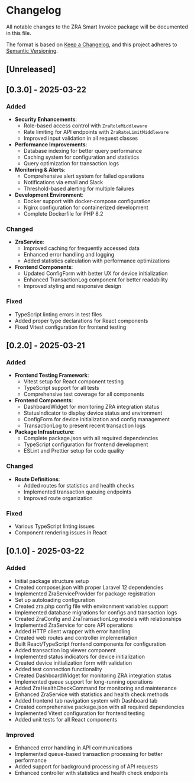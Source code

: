 # Changelog

All notable changes to the ZRA Smart Invoice package will be documented in this file.

The format is based on [Keep a Changelog](https://keepachangelog.com/en/1.0.0/),
and this project adheres to [Semantic Versioning](https://semver.org/spec/v2.0.0.html).

## [Unreleased]

## [0.3.0] - 2025-03-22

### Added
- **Security Enhancements**:
  - Role-based access control with `ZraRoleMiddleware`
  - Rate limiting for API endpoints with `ZraRateLimitMiddleware`
  - Improved input validation in all request classes
- **Performance Improvements**:
  - Database indexing for better query performance
  - Caching system for configuration and statistics
  - Query optimization for transaction logs
- **Monitoring & Alerts**:
  - Comprehensive alert system for failed operations
  - Notifications via email and Slack
  - Threshold-based alerting for multiple failures
- **Development Environment**:
  - Docker support with docker-compose configuration
  - Nginx configuration for containerized development
  - Complete Dockerfile for PHP 8.2

### Changed
- **ZraService**:
  - Improved caching for frequently accessed data
  - Enhanced error handling and logging
  - Added statistics calculation with performance optimizations
- **Frontend Components**:
  - Updated ConfigForm with better UX for device initialization
  - Enhanced TransactionLog component for better readability
  - Improved styling and responsive design

### Fixed
- TypeScript linting errors in test files
- Added proper type declarations for React components
- Fixed Vitest configuration for frontend testing

## [0.2.0] - 2025-03-21

### Added
- **Frontend Testing Framework**:
  - Vitest setup for React component testing
  - TypeScript support for all tests
  - Comprehensive test coverage for all components
- **Frontend Components**:
  - DashboardWidget for monitoring ZRA integration status
  - StatusIndicator to display device status and environment
  - ConfigForm for device initialization and config management
  - TransactionLog to present recent transaction logs
- **Package Infrastructure**:
  - Complete package.json with all required dependencies
  - TypeScript configuration for frontend development
  - ESLint and Prettier setup for code quality

### Changed
- **Route Definitions**:
  - Added routes for statistics and health checks
  - Implemented transaction queuing endpoints
  - Improved route organization

### Fixed
- Various TypeScript linting issues
- Component rendering issues in React

## [0.1.0] - 2025-03-22

### Added
- Initial package structure setup
- Created composer.json with proper Laravel 12 dependencies
- Implemented ZraServiceProvider for package registration
- Set up autoloading configuration
- Created zra.php config file with environment variables support
- Implemented database migrations for configs and transaction logs
- Created ZraConfig and ZraTransactionLog models with relationships
- Implemented ZraService for core API operations
- Added HTTP client wrapper with error handling
- Created web routes and controller implementation
- Built React/TypeScript frontend components for configuration
- Added transaction log viewer component
- Implemented status indicators for device initialization
- Created device initialization form with validation
- Added test connection functionality
- Created DashboardWidget for monitoring ZRA integration status
- Implemented queue support for long-running operations
- Added ZraHealthCheckCommand for monitoring and maintenance
- Enhanced ZraService with statistics and health check methods
- Added frontend tab navigation system with Dashboard tab
- Created comprehensive package.json with all required dependencies
- Implemented Vitest configuration for frontend testing
- Added unit tests for all React components

### Improved
- Enhanced error handling in API communications
- Implemented queue-based transaction processing for better performance
- Added support for background processing of API requests
- Enhanced controller with statistics and health check endpoints
